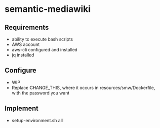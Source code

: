 # semantic-mediawiki

## Requirements
  * ability to execute bash scripts
  * AWS account
  * aws-cli configured and installed
  * jq installed

## Configure
  * WIP
  * Replace CHANGE_THIS, where it occurs in resources/smw/Dockerfile, with the password you want

## Implement
  * setup-environment.sh all
